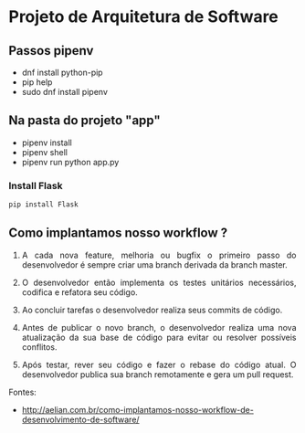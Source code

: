 # Projeto de Arquitetura de Software

## Passos pipenv
- dnf install python-pip
- pip help
- sudo dnf install pipenv

## Na pasta do projeto "app"
- pipenv install 
- pipenv shell
- pipenv run python app.py


### Install Flask
```bash 
pip install Flask
```

## Como implantamos nosso workflow ?

<div style="text-align:justify">

1. A cada nova feature, melhoria ou bugfix o primeiro passo do desenvolvedor é sempre criar uma branch derivada da branch master.

2. O desenvolvedor então implementa os testes unitários necessários, codifica e refatora seu código.

3. Ao concluir tarefas o desenvolvedor realiza seus commits de código.

4. Antes de publicar o novo branch, o desenvolvedor realiza uma nova atualização da sua base de código para evitar ou resolver possíveis conflitos.

5. Após testar, rever seu código e fazer o rebase do código atual. O desenvolvedor publica sua branch remotamente e gera um pull request.
</div>

Fontes: 
* http://aelian.com.br/como-implantamos-nosso-workflow-de-desenvolvimento-de-software/